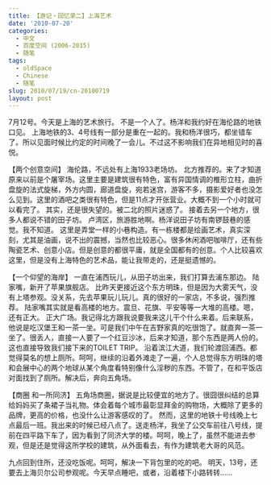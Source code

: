 ```yaml
---
title: 【游记・回忆录二】上海艺术
date: '2010-07-20'
categories:
  - 中文
  - 百度空间 (2006-2015)
  - 随笔
tags:
  - oldSpace
  - Chinese
  - 随笔
slug: 2010/07/19/cn-20100719
layout: post
---
```

7月12号。今天是上海的艺术旅行。
不是一个人了。杨洋和我约好在海伦路的地铁口见。
上海地铁的3、4号线有一部分是重在一起的。我和杨洋很巧，都坐错车了。所以见面时候比约定的时间晚了一会儿。不过这不影响我们在异地相见时的喜悦。

 【两个创意空间】
海伦路，不远处有上海1933老场坊。
北方推荐的。来了才知道原来以前是个屠宰场。这里主要是建筑很有特色，富有异国情调的椎形立柱，曲折盘旋的法式旋梯，外方内圆，廊道盘旋，宛若迷宫，游客不多，摄影爱好者也没怎么见到。这里的酒吧之类很有特色，但是11点才开张营业。大概不到一个小时就可以看完了。
其实，还是很失望的。被二北的照片迷惑了。
接着去另一个地方，很多人都说不错的田子坊。
卢湾区，旅游胜地啊。杨洋说田子坊有南锣鼓巷的感觉。我不知道。
这里是弄堂一样的小巷构造。有一栋楼都是绘画艺术，真实深刻，尤其是油画，说不出的震撼，当然也比较恶心。很多休闲酒吧咖啡厅，还有些陶瓷艺术、创意小店。但是创意的都很平庸，就是全国都有的创意。个人比较喜欢这里，但是没有上海特色的艺术品，能让我带走的，还是挺遗憾的。

 【一个仰望的海岸】
一直在浦西玩儿，从田子坊出来，我们打算去浦东那边。
陆家嘴，新开了苹果旗舰店。
比昨天更接近这个东方明珠，但是因为大雾天气，没有上塔参观。没关系，先去苹果玩儿玩儿。真的很好的一家店，不多说，强烈推荐。
陆家嘴其实就是看高楼的地方。震旦、花旗、平安等等一大堆的高楼。嗯，还有正大。
正大广场。我记得北方跟我说要我来这儿干个什么来着。后来联系，他说是吃汉堡王和一茶一坐。可是我们中午在吉野家真的吃很饱了。就直奔一茶一坐了。很丢人，直接一人要了一个红豆沙冰，后来才知道，那个东西是两人份的。这也直接导致我们接下来的TOILET TRIP。
沿着滨江大道，我们轮渡回浦西。都觉得莫名的想上厕所。呵呵，继续的沿着外滩走了一遍，个人总觉得东方明珠的塔和会展中心的两个地球从某个角度看特别像什么淫秽的东西。不管了，在和平饭店对面找到了厕所。解决后，奔向五角场。

 【商圈 和一所同济】
五角场商圈，据说是比较便宜的地方了。很囧很纠结的总算给妈妈买了条裙子当礼物。体会着每个城市最彰显拜金的购物场，大概除了更多的品牌，更高的价格，也没什么让游客感叹的了。
然而，这里的地铁十号线晚上七点最后一班。我出来的时候已经八点了。送走杨洋，我坐了公交车前往八号线，提前在四平路下车了，因为看到了同济大学的楼。呵呵，晚上了，虽然不能进去参观，但是还是觉得这所学校的建筑，从外面看去，有作为建筑老大哥的风范。

 九点回到住所，还没吃饭呢。呵呵，解决一下背包里的吃的吧。
明天，13号，还要去上海贝尔公司参观呢。今天早点睡吧，或者，沿着楼下小路转转……
